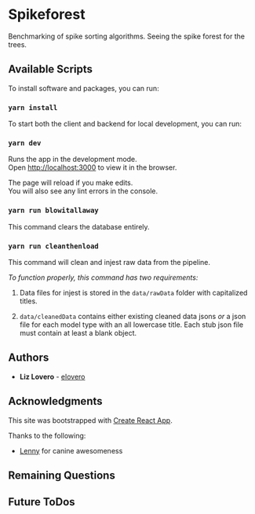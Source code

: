 # Spikeforest

Benchmarking of spike sorting algorithms. Seeing the spike forest for the trees.

## Available Scripts

To install software and packages, you can run:

### `yarn install`

To start both the client and backend for local development, you can run:

### `yarn dev`

Runs the app in the development mode.<br>
Open [http://localhost:3000](http://localhost:3000) to view it in the browser.

The page will reload if you make edits.<br>
You will also see any lint errors in the console.

### `yarn run blowitallaway`

This command clears the database entirely.

### `yarn run cleanthenload`

This command will clean and injest raw data from the pipeline.

_To function properly, this command has two requirements:_

1. Data files for injest is stored in the `data/rawData` folder with capitalized titles.

2. `data/cleanedData` contains either existing cleaned data jsons _or_ a json file for each model type with an all lowercase title. Each stub json file must contain at least a blank object.

## Authors

- **Liz Lovero** - [elovero](https://github.com/elovero)

## Acknowledgments

This site was bootstrapped with [Create React App](https://facebook.github.io/create-react-app/docs/getting-started).

Thanks to the following:

- [Lenny](https://www.instagram.com/lillenlen/) for canine awesomeness

## Remaining Questions

## Future ToDos

